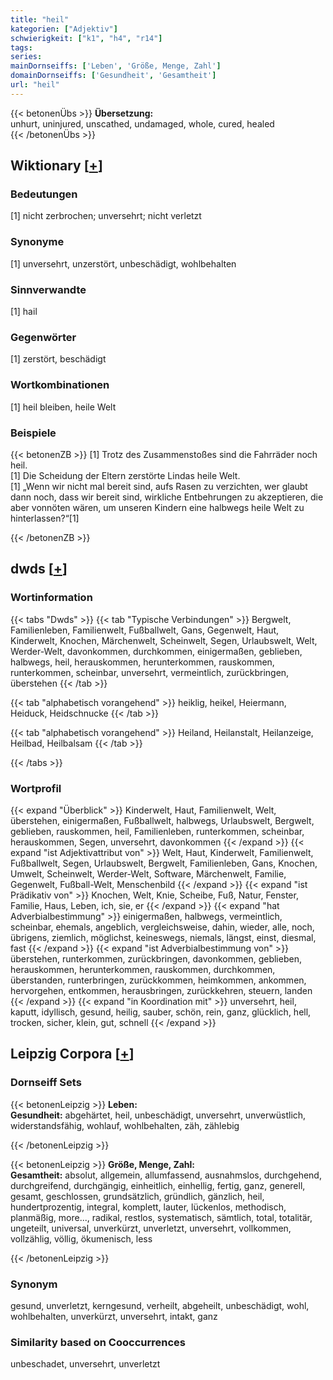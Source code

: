 ```yaml
---
title: "heil"
kategorien: ["Adjektiv"]
schwierigkeit: ["k1", "h4", "r14"]
tags:
series:
mainDornseiffs: ['Leben', 'Größe, Menge, Zahl']
domainDornseiffs: ['Gesundheit', 'Gesamtheit']
url: "heil"
---
```


{{< betonenÜbs >}}
**Übersetzung:**  
unhurt, uninjured, unscathed, undamaged, whole, cured, healed  
{{< /betonenÜbs >}}

## Wiktionary [[+](https://de.wiktionary.org/wiki/heil)]

### Bedeutungen
[1] nicht zerbrochen; unversehrt; nicht verletzt  

### Synonyme
[1] unversehrt, unzerstört, unbeschädigt, wohlbehalten  

### Sinnverwandte
[1] hail  

### Gegenwörter
[1] zerstört, beschädigt  

### Wortkombinationen
[1] heil bleiben, heile Welt  

### Beispiele
{{< betonenZB >}}
[1] Trotz des Zusammenstoßes sind die Fahrräder noch heil.  
[1] Die Scheidung der Eltern zerstörte Lindas heile Welt.  
[1] „Wenn wir nicht mal bereit sind, aufs Rasen zu verzichten, wer glaubt dann noch, dass wir bereit sind, wirkliche Entbehrungen zu akzeptieren, die aber vonnöten wären, um unseren Kindern eine halbwegs heile Welt zu hinterlassen?“[1]  

{{< /betonenZB >}}


## dwds [[+](https://www.dwds.de/wb/heil)]

### Wortinformation
{{< tabs "Dwds" >}}
{{< tab "Typische Verbindungen" >}}
Bergwelt, Familienleben, Familienwelt, Fußballwelt, Gans, Gegenwelt, Haut, Kinderwelt, Knochen, Märchenwelt, Scheinwelt, Segen, Urlaubswelt, Welt, Werder-Welt, davonkommen, durchkommen, einigermaßen, geblieben, halbwegs, heil, herauskommen, herunterkommen, rauskommen, runterkommen, scheinbar, unversehrt, vermeintlich, zurückbringen, überstehen
{{< /tab >}}

{{< tab "alphabetisch vorangehend" >}}
heiklig, heikel, Heiermann, Heiduck, Heidschnucke
{{< /tab >}}

{{< tab "alphabetisch vorangehend" >}}
Heiland, Heilanstalt, Heilanzeige, Heilbad, Heilbalsam
{{< /tab >}}

{{< /tabs >}}

### Wortprofil
{{< expand "Überblick" >}} Kinderwelt, Haut, Familienwelt, Welt, überstehen, einigermaßen, Fußballwelt, halbwegs, Urlaubswelt, Bergwelt, geblieben, rauskommen, heil, Familienleben, runterkommen, scheinbar, herauskommen, Segen, unversehrt, davonkommen {{< /expand >}}
{{< expand "ist Adjektivattribut von" >}} Welt, Haut, Kinderwelt, Familienwelt, Fußballwelt, Segen, Urlaubswelt, Bergwelt, Familienleben, Gans, Knochen, Umwelt, Scheinwelt, Werder-Welt, Software, Märchenwelt, Familie, Gegenwelt, Fußball-Welt, Menschenbild {{< /expand >}}
{{< expand "ist Prädikativ von" >}} Knochen, Welt, Knie, Scheibe, Fuß, Natur, Fenster, Familie, Haus, Leben, ich, sie, er {{< /expand >}}
{{< expand "hat Adverbialbestimmung" >}} einigermaßen, halbwegs, vermeintlich, scheinbar, ehemals, angeblich, vergleichsweise, dahin, wieder, alle, noch, übrigens, ziemlich, möglichst, keineswegs, niemals, längst, einst, diesmal, fast {{< /expand >}}
{{< expand "ist Adverbialbestimmung von" >}} überstehen, runterkommen, zurückbringen, davonkommen, geblieben, herauskommen, herunterkommen, rauskommen, durchkommen, überstanden, runterbringen, zurückkommen, heimkommen, ankommen, hervorgehen, entkommen, herausbringen, zurückkehren, steuern, landen {{< /expand >}}
{{< expand "in Koordination mit" >}} unversehrt, heil, kaputt, idyllisch, gesund, heilig, sauber, schön, rein, ganz, glücklich, hell, trocken, sicher, klein, gut, schnell {{< /expand >}}

## Leipzig Corpora [[+](https://corpora.uni-leipzig.de/en/res?word=heil&corpusId=deu_newscrawl-public_2018)]

### Dornseiff Sets
{{< betonenLeipzig >}}
**Leben:**  
**Gesundheit:** abgehärtet, heil, unbeschädigt, unversehrt, unverwüstlich, widerstandsfähig, wohlauf, wohlbehalten, zäh, zählebig  

{{< /betonenLeipzig >}}


{{< betonenLeipzig >}}
**Größe, Menge, Zahl:**  
**Gesamtheit:** absolut, allgemein, allumfassend, ausnahmslos, durchgehend, durchgreifend, durchgängig, einheitlich, einhellig, fertig, ganz, generell, gesamt, geschlossen, grundsätzlich, gründlich, gänzlich, heil, hundertprozentig, integral, komplett, lauter, lückenlos, methodisch, planmäßig, more..., radikal, restlos, systematisch, sämtlich, total, totalitär, ungeteilt, universal, unverkürzt, unverletzt, unversehrt, vollkommen, vollzählig, völlig, ökumenisch, less  

{{< /betonenLeipzig >}}

### Synonym
gesund, unverletzt, kerngesund, verheilt, abgeheilt, unbeschädigt, wohl, wohlbehalten, unverkürzt, unversehrt, intakt, ganz


### Similarity based on Cooccurrences
unbeschadet, unversehrt, unverletzt


